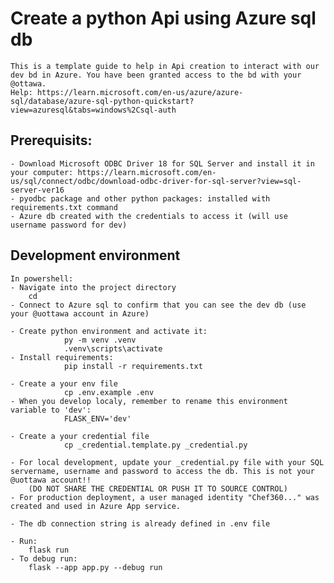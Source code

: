 # Create a python Api using Azure sql db
	This is a template guide to help in Api creation to interact with our dev bd in Azure. You have been granted access to the bd with your @ottawa.
	Help: https://learn.microsoft.com/en-us/azure/azure-sql/database/azure-sql-python-quickstart?view=azuresql&tabs=windows%2Csql-auth

## Prerequisits:
	- Download Microsoft ODBC Driver 18 for SQL Server and install it in your computer: https://learn.microsoft.com/en-us/sql/connect/odbc/download-odbc-driver-for-sql-server?view=sql-server-ver16
	- pyodbc package and other python packages: installed with requirements.txt command
	- Azure db created with the credentials to access it (will use username password for dev)
	
## Development environment
	In powershell:
	- Navigate into the project directory
		cd 
	- Connect to Azure sql to confirm that you can see the dev db (use your @uottawa account in Azure)

	- Create python environment and activate it:
				py -m venv .venv
				.venv\scripts\activate
	- Install requirements:
				pip install -r requirements.txt 

	- Create a your env file 
				cp .env.example .env
	- When you develop localy, remember to rename this environment variable to 'dev':
				FLASK_ENV='dev'
				
	- Create a your credential file 
				cp _credential.template.py _credential.py

	- For local development, update your _credential.py file with your SQL servername, username and password to access the db. This is not your @uottawa account!!
		(DO NOT SHARE THE CREDENTIAL OR PUSH IT TO SOURCE CONTROL)		
	- For production deployment, a user managed identity "Chef360..." was created and used in Azure App service.

	- The db connection string is already defined in .env file
	
	- Run:
		flask run			
	- To debug run:
		flask --app app.py --debug run
				


